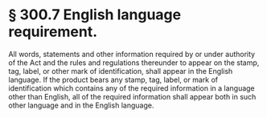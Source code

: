 # § 300.7   English language requirement.

All words, statements and other information required by or under authority of the Act and the rules and regulations thereunder to appear on the stamp, tag, label, or other mark of identification, shall appear in the English language. If the product bears any stamp, tag, label, or mark of identification which contains any of the required information in a language other than English, all of the required information shall appear both in such other language and in the English language.




